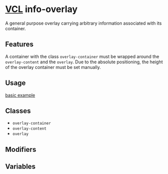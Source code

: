 # [VCL](https://vcl.github.io/vcl/) info-overlay

A general purpose overlay carrying arbitrary information associated with its
container.

## Features

A container with the class `overlay-container` must be wrapped around
the `overlay-content` and the `overlay`.
Due to the absolute positioning, the height of the overlay container must be set
manually.

## Usage

[basic example](/demo/example.html)

## Classes

- `overlay-container`
- `overlay-content`
- `overlay`

## Modifiers

## Variables
